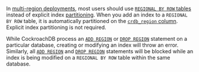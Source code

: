  In [multi-region deployments](multiregion-overview.html), most users should use [`REGIONAL BY ROW` tables](table-localities.html#regional-by-row-tables) instead of explicit index [partitioning](partitioning.html). When you add an index to a `REGIONAL BY ROW` table, it is automatically partitioned on the [`crdb_region` column](alter-table.html#crdb_region). Explicit index partitioning is not required.

 While CockroachDB process an [`ADD REGION`](alter-database.html#add-region) or [`DROP REGION`](alter-database.html#drop-region) statement on a particular database, creating or modifying an index will throw an error. Similarly, all [`ADD REGION`](alter-database.html#add-region) and [`DROP REGION`](alter-database.html#drop-region) statements will be blocked while an index is being modified on a `REGIONAL BY ROW` table within the same database.
